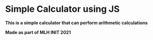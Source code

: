 # Simple Calculator using JS

**This is a simple calculator that can perform arithmetic calculations**

**Made as part of MLH INIT 2021**

